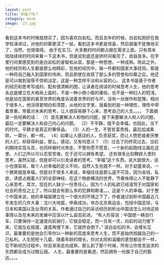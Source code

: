```yaml
---
layout: post
title: 幸福了吗？
category: book
image:  23.jpg
---
```

 看到这本书的时候就想买了，因为喜欢白岩松。而且去年的时候，白岩松刚好在我学校演讲过，对他的仰慕更深了一层。看到这本书更是惊喜，然后就毫不犹豫地买了，当然，也很值得。
 由于在实习，大多数的时间都占据在需求上面，只有周末陆陆续续的时间来看一下这本书，但是说到底还是挤时间看完了，收益良多。在字里行间里感受到的是白岩松的睿智和从容，那是一种思想，一种成熟。除此之外，他的经历和人生都是那么地精彩，在他的经历中，每一件都和国家大事挂钩，那是一种将自己融入到国家的伟岸。而且即使在收获了那么多的赞誉和仰慕之后，他还是可以做到宠辱不惊和淡定，这是一种怎样平淡和从容的心。
 这本书是基于作者的经历和思考写成的，配有很清晰的图，让读者在阅读的时候思考人生，他的思考永远是建立在大格局上面的，不是一种小商小贩的庸俗，也不是一种妇人的短浅，他是站在国家的甚至世界的角度诉说着世界的好与坏，没有一丝做作和犹豫，相对于很多人，他活得更明白和清楚，从他的文字里，我看到的是一种理性，理性中带着厚重，带着对未来的思考，让人很容易静下心来，思考自己的人生。。。。
 下面摘录一些经典的话：
 （1）首先要解决人和物的问题，接下来要解决人和人的问题，最后一定要解决人和自己内心的问题。
 （2）不平静，就不会幸福，也因此，当下的时代，平静才是真正的奢侈品。
 （3）人的一生，不管贫富贵贱，最后加减乘除，一算分，都一样。
 （4）如果让人感动的人，负责获奖，而让人愤怒或者厌倦的人们，却获得利益，那么，感动，又有何意义？
 （5）过去了的终究过去，当初的期待实现与否，也同样被时光带走，不管你愿不愿意，一个新的起跑线又画在这里。人们之所以可以忍受苦难，在于还可以拥有希望。
还有很多比较鞭辟入里的思考，虽然尖锐，但是却可以引发读者的思考。“幸福”这个东西，说大就很大，说小也很容易，每个人对幸福的定义不同，自然人生也就不一样。对于幼童来说，一个微笑就是幸福，但是对于很多人来说，幸福往往是那么遥不可及，因为金钱，私欲，诱惑占据着人们的全部神经，在这个物欲横流的世界，节奏快得让人不能静下心来思考，其次，现在的人缺少一份责任心，因为个人的私欲已经凌驾于对国家和社会的责任之上了，所以就会有那么多的犯罪和欺凌。。。这是个人的幸福。对于整个中国来说，她的幸福就建立在一个很大的环境之下了，作者通过剖析中国最近几年发生的几件大事：汶川大地震，申奥成功，举办北京奥运会，包括中国足球，与日本和美国以及台湾的关系，作者通过自己的采访经历剖析出中国该怎么对待这些事情以及在未来的发展中应该以什么姿态前进。
“有人形容说：中国想一辆自行车，只要保持一定速度向前骑行，它就会稳定，而一旦有一天，向前的动力慢下来，它就左右摇摆，速度再慢下来，它就终会倒下。”
读白岩松的书，会增长见识，最重要的是他会引导你以一种新的高度来思考人生，而不是始终觊觎自己的一己私利。人生短短十几载，随着年龄的增长，你对太阳和温暖的感觉都会不一样，在不断经历过程中，你会渐渐走向成熟，那么到了那个时候，所有让你苦苦追求的东西都会成为过眼云烟。
人生，最重要的是看透，然后拥有一份属于自己的豁达。。。。


